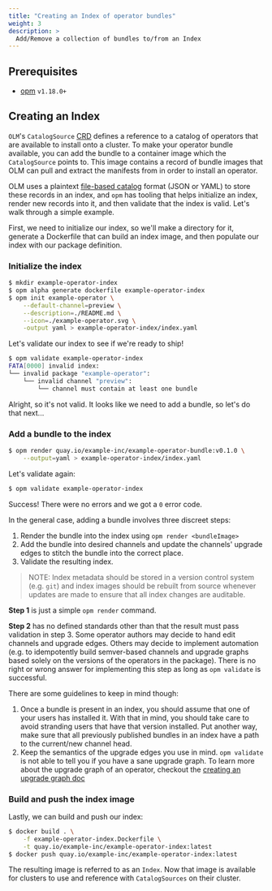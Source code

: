 ```yaml
---
title: "Creating an Index of operator bundles"
weight: 3
description: >
  Add/Remove a collection of bundles to/from an Index
---
```


## Prerequisites

- [opm](https://github.com/operator-framework/operator-registry/releases) `v1.18.0+`

## Creating an Index

`OLM`'s `CatalogSource` [CRD][catalogsource-crd] defines a reference to a catalog of operators that are available to
install onto a cluster. To make your operator bundle available, you can add the bundle to a container image which the
`CatalogSource` points to. This image contains a record of bundle images that OLM can pull and extract the manifests
from in order to install an operator.

OLM uses a plaintext [file-based catalog][file-based-catalog-spec] format (JSON or YAML) to store these records in an index, and `opm` has tooling
that helps initialize an index, render new records into it, and then validate that the index is valid. Let's walk
through a simple example.

First, we need to initialize our index, so we'll make a directory for it, generate a Dockerfile that can build an index
image, and then populate our index with our package definition.


### Initialize the index
```sh
$ mkdir example-operator-index
$ opm alpha generate dockerfile example-operator-index
$ opm init example-operator \
    --default-channel=preview \
    --description=./README.md \
    --icon=./example-operator.svg \
    -output yaml > example-operator-index/index.yaml
```

Let's validate our index to see if we're ready to ship!
```sh
$ opm validate example-operator-index
FATA[0000] invalid index:
└── invalid package "example-operator":
    └── invalid channel "preview":
        └── channel must contain at least one bundle
```

Alright, so it's not valid. It looks like we need to add a bundle, so let's do
that next...

### Add a bundle to the index

```sh
$ opm render quay.io/example-inc/example-operator-bundle:v0.1.0 \
    --output=yaml > example-operator-index/index.yaml
```

Let's validate again:
```sh
$ opm validate example-operator-index
```

Success! There were no errors and we got a `0` error code.

In the general case, adding a bundle involves three discreet steps:
1. Render the bundle into the index using `opm render <bundleImage>`
2. Add the bundle into desired channels and update the channels' upgrade edges
   to stitch the bundle into the correct place.
3. Validate the resulting index.

> NOTE: Index metadata should be stored in a version control system (e.g. `git`) and index images should be rebuilt from source
whenever updates are made to ensure that all index changes are auditable.

**Step 1** is just a simple `opm render` command.

**Step 2** has no defined standards other than that the result must pass validation in step 3. Some operator authors may
decide to hand edit channels and upgrade edges. Others may decide to implement automation (e.g. to idempotently
build semver-based channels and upgrade graphs based solely on the versions of the operators in the package). There is
no right or wrong answer for implementing this step as long as `opm validate` is successful.

There are some guidelines to keep in mind though:
1. Once a bundle is present in an index, you should assume that one of your users has installed it. With that in mind,
   you should take care to avoid stranding users that have that version installed. Put another way, make sure that
   all previously published bundles in an index have a path to the current/new channel head.
2. Keep the semantics of the upgrade edges you use in mind. `opm validate` is not able to tell you if you have a sane
   upgrade graph. To learn more about the upgrade graph of an operator, checkout the
  [creating an upgrade graph doc][upgrade-graph-doc]

### Build and push the index image

Lastly, we can build and push our index:

```sh
$ docker build . \
    -f example-operator-index.Dockerfile \
    -t quay.io/example-inc/example-operator-index:latest 
$ docker push quay.io/example-inc/example-operator-index:latest
```

The resulting image is referred to as an `Index`. Now that image is available for clusters to use and reference with
`CatalogSources` on their cluster.

[catalogsource-crd]: /docs/concepts/crds/catalogsource
[file-based-catalog-spec]: /docs/reference/file-based-catalogs
[upgrade-graph-doc]: /docs/concepts/olm-architecture/operator-catalog/creating-an-update-graph 
